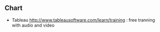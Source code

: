 ## Chart
- Tableau http://www.tableausoftware.com/learn/training : free tranning with audio and video

